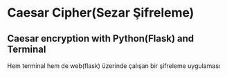 # Caesar Cipher(Sezar Şifreleme)

## Caesar encryption with Python(Flask) and Terminal

Hem terminal hem de web(flask) üzerinde çalışan bir şifreleme uygulaması
